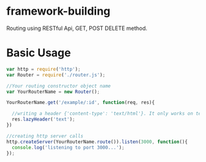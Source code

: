 # framework-building
Routing using RESTful Api, GET, POST DELETE method.

# Basic Usage
```javascript
var http = require('http');
var Router = require('./router.js');

//Your routing constructor object name
var YourRouterName = new Router();

YourRouterName.get('/example/:id', function(req, res){

  //writing a header {'content-type': 'text/html'}. It only works on text for now.
  res.lazyHeader('text');
})

//creating http server calls
http.createServer(YourRouterName.route()).listen(3000, function(){
  console.log('listening to port 3000...');
});
